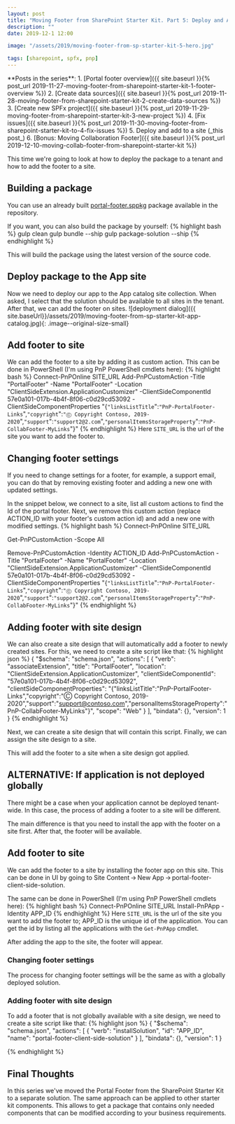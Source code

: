 ```yaml
---
layout: post
title: "Moving Footer from SharePoint Starter Kit. Part 5: Deploy and Add to Site"
description: ""
date: 2019-12-1 12:00

image: "/assets/2019/moving-footer-from-sp-starter-kit-5-hero.jpg"

tags: [sharepoint, spfx, pnp]
---
```


<aside markdown="1">
**Posts in the series**:
1. [Portal footer overview]({{ site.baseurl }}{% post_url 2019-11-27-moving-footer-from-sharepoint-starter-kit-1-footer-overview %})
2. [Create data sources]({{ site.baseurl }}{% post_url 2019-11-28-moving-footer-from-sharepoint-starter-kit-2-create-data-sources %})
3. [Create new SPFx project]({{ site.baseurl }}{% post_url 2019-11-29-moving-footer-from-sharepoint-starter-kit-3-new-project %})
4. [Fix issues]({{ site.baseurl }}{% post_url 2019-11-30-moving-footer-from-sharepoint-starter-kit-to-4-fix-issues %})
5. Deploy and add to a site (_this post_)
6. [Bonus: Moving Collaboration Footer]({{ site.baseurl }}{% post_url 2019-12-10-moving-collab-footer-from-sharepoint-starter-kit %})
</aside>

This time we're going to look at how to deploy the package to a tenant and how to add the footer to a site.

## Building a package

You can use an already built [portal-footer.sppkg](https://github.com/dmitryrogozhny/sharepoint-lab/blob/master/footer/portal-footer/package/) package available in the repository.

If you want, you can also build the package by yourself:
{% highlight bash %}
gulp clean
gulp bundle --ship
gulp package-solution --ship
{% endhighlight %}

This will build the package using the latest version of the source code.

## Deploy package to the App site

Now we need to deploy our app to the App catalog site collection. When asked, I select that the solution should be available to all sites in the tenant. After that, we can add the footer on sites.
![deployment dialog]({{ site.baseUrl}}/assets/2019/moving-footer-from-sp-starter-kit-app-catalog.jpg){: .image--original-size-small}

## Add footer to site

We can add the footer to a site by adding it as custom action. This can be done in PowerShell (I'm using PnP PowerShell cmdlets here):
{% highlight bash %}
Connect-PnPOnline SITE_URL
Add-PnPCustomAction -Title "PortalFooter" -Name "PortalFooter" -Location "ClientSideExtension.ApplicationCustomizer" -ClientSideComponentId 57e0a101-017b-4b4f-8f06-c0d29cd53092 -ClientSideComponentProperties "{`"linksListTitle`":`"PnP-PortalFooter-Links`",`"copyright`":`"Ⓒ Copyright Contoso, 2019-2020`",`"support`":`"support2@2.com`",`"personalItemsStorageProperty`":`"PnP-CollabFooter-MyLinks`"}"
{% endhighlight %}
Here `SITE_URL` is the url of the site you want to add the footer to.

## Changing footer settings

If you need to change settings for a footer, for example, a support email, you can do that by removing existing footer and adding a new one with updated settings.

In the snippet below, we connect to a site, list all custom actions to find the Id of the portal footer. Next, we remove this custom action (replace ACTION_ID with your footer's custom action id) and add a new one with modified settings.
{% highlight bash %}
Connect-PnPOnline SITE_URL

Get-PnPCustomAction -Scope All

Remove-PnPCustomAction -Identity ACTION_ID
Add-PnPCustomAction -Title "PortalFooter" -Name "PortalFooter" -Location "ClientSideExtension.ApplicationCustomizer" -ClientSideComponentId 57e0a101-017b-4b4f-8f06-c0d29cd53092 -ClientSideComponentProperties "{`"linksListTitle`":`"PnP-PortalFooter-Links`",`"copyright`":`"Ⓒ Copyright Contoso, 2019-2020`",`"support`":`"support2@2.com`",`"personalItemsStorageProperty`":`"PnP-CollabFooter-MyLinks`"}"
{% endhighlight %}

## Adding footer with site design
We can also create a site design that will automatically add a footer to newly created sites. For this, we need to create a site script like that:
{% highlight json %}
{
  "$schema": "schema.json",
  "actions": [
    {
      "verb": "associateExtension",
      "title": "PortalFooter",
      "location": "ClientSideExtension.ApplicationCustomizer",
      "clientSideComponentId": "57e0a101-017b-4b4f-8f06-c0d29cd53092",
      "clientSideComponentProperties": "{\"linksListTitle\":\"PnP-PortalFooter-Links\",\"copyright\":\"Ⓒ Copyright Contoso, 2019-2020\",\"support\":\"support@contoso.com\",\"personalItemsStorageProperty\":\"PnP-CollabFooter-MyLinks\"}",
      "scope": "Web"
    }
  ],
  "bindata": {},
  "version": 1
}
{% endhighlight %}

Next, we can create a site design that will contain this script. Finally, we can assign the site design to a site.

This will add the footer to a site when a site design got applied.

## ALTERNATIVE: If application is not deployed globally

There might be a case when your application cannot be deployed tenant-wide. In this case, the process of adding a footer to a site will be different.

The main difference is that you need to install the app with the footer on a site first. After that, the footer will be available.

## Add footer to site

We can add the footer to a site by installing the footer app on this site. This can be done in UI by going to Site Content&thinsp;→&thinsp;New App&thinsp;→&thinsp;portal-footer-client-side-solution.

The same can be done in PowerShell (I'm using PnP PowerShell cmdlets here):
{% highlight bash %}
Connect-PnPOnline SITE_URL
Install-PnPApp -Identity APP_ID
{% endhighlight %}
Here `SITE_URL` is the url of the site you want to add the footer to; APP_ID is the unique id of the application. You can get the id by listing all the applications with the `Get-PnPApp` cmdlet.

After adding the app to the site, the footer will appear.

### Changing footer settings

The process for changing footer settings will be the same as with a globally deployed solution.

### Adding footer with site design
To add a footer that is not globally available with a site design, we need to create a site script like that:
{% highlight json %}
{
  "$schema": "schema.json",
  "actions": [
    {
      "verb": "installSolution",
      "id": "APP_ID",
      "name": "portal-footer-client-side-solution"
    }
  ],
  "bindata": {},
  "version": 1
}

{% endhighlight %}

## Final Thoughts

In this series we've moved the Portal Footer from the SharePoint Starter Kit to a separate solution. The same approach can be applied to other starter kit components. This allows to get a package that contains only needed components that can be modified according to your business requirements.
